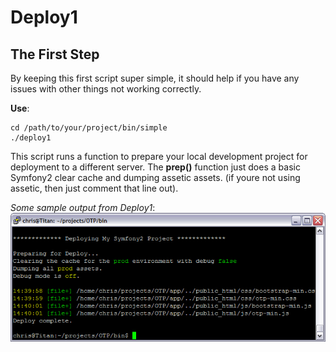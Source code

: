 # Deploy1

## The First Step

By keeping this first script super simple, it should help if you have any issues with other
things not working correctly.

__Use__:

    cd /path/to/your/project/bin/simple
    ./deploy1

This script runs a function to prepare your local development project for deployment to a
different server. The __prep()__ function just does a basic Symfony2 clear cache and dumping
assetic assets. (if youre not using assetic, then just comment that line out).

_Some sample output from Deploy1_:
![sample output from Deploy1](deploy1-output.jpg)
